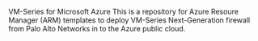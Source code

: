VM-Series for Microsoft Azure
This is a repository for Azure Resoure Manager (ARM) templates to deploy VM-Series Next-Generation firewall from Palo Alto Networks in to the Azure public cloud.
